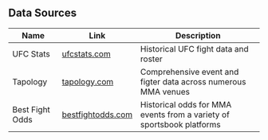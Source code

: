 ## Data Sources 

|Name | Link | Description | 
| --- | --- | --- | 
| UFC Stats | [ufcstats.com](http://ufcstats.com/statistics/events/completed) | Historical UFC fight data and roster |
| Tapology  | [tapology.com](https://www.tapology.com/) | Comprehensive event and figter data across numerous MMA venues |
| Best Fight Odds | [bestfightodds.com](https://www.bestfightodds.com/) | Historical odds for MMA events from a variety of sportsbook platforms |

